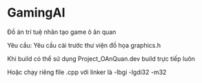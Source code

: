# GamingAI
Đồ án trí tuệ nhân tạo game ô ăn quan

Yêu cầu:
Yêu cầu cài trước thư viện đồ họa graphics.h

Khi build có thể sử dụng Project_OAnQuan.dev build trực tiếp luôn

Hoặc chạy riêng file .cpp với linker là -lbgi -lgdi32 -m32
